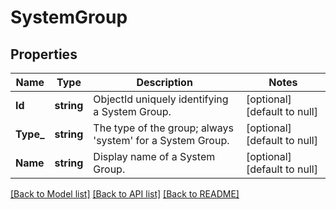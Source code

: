 # SystemGroup

## Properties
Name | Type | Description | Notes
------------ | ------------- | ------------- | -------------
**Id** | **string** | ObjectId uniquely identifying a System Group. | [optional] [default to null]
**Type_** | **string** | The type of the group; always &#39;system&#39; for a System Group. | [optional] [default to null]
**Name** | **string** | Display name of a System Group. | [optional] [default to null]

[[Back to Model list]](../README.md#documentation-for-models) [[Back to API list]](../README.md#documentation-for-api-endpoints) [[Back to README]](../README.md)


